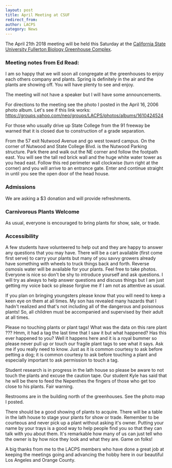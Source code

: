 ```yaml
---
layout: post
title: April Meeting at CSUF
redirect_from:
author: LACPS
category: News
---
```


The April 21th 2018 meeting will be held this Saturday at the [California State University Fullerton Biology Greenhouse Complex](http://biology.fullerton.edu/facilities/greenhouse/).

### Meeting notes from Ed Read:

I am so happy that we will soon all congregate at the greenhouses to enjoy each others company and plants. Spring is definitely in the air and the plants are showing off. You will have plenty to see and enjoy.

The meeting will not have a speaker but I will have some announcements.

For directions to the meeting see the photo I posted in the April 16, 2006 photo album. Let's see if this link works: https://groups.yahoo.com/neo/groups/LACPS/photos/albums/1610424524

For those who usually drive up State College from the 91 freeway be warned that it is closed due to construction of a grade separation.

From the 57 exit Nutwood Avenue and go west toward campus. On the corner of Nutwood and State College Blvd. is the Nutwood Parking structure. Park there and walk out the NE corner and follow the footpath east. You will see the tall red brick wall and the huge white water tower as you head east. Follow this red perimeter wall clockwise (turn right at the corner) and you will arrive to an entrance gate. Enter and continue straight in until you see the open door of the head house.

### Admissions

We are asking a $3 donation and will provide refreshments.

### Carnivorous Plants Welcome

As usual, everyone is encouraged to bring plants for show, sale, or trade.

### Accessibility

A few students have volunteered to help out and they are happy to answer any questions that you may have. There will be a cart available (first come first serve) to carry your plants but many of you savvy growers already have something with wheels to truck things back and forth. Reverse osmosis water will be available for your plants. Feel free to take photos. Everyone is nice so don't be shy to introduce yourself and ask questions. I will try as always to help answer questions and discuss things but I am just getting my voice back so please forgive me if I am not as attentive as usual.

If you plan on bringing youngsters please know that you will need to keep a keen eye on them at all times. My son has revealed many hazards that I hadn't realized and that's not including all of the dangerous and poisonous plants! So, all children must be accompanied and supervised by their adult at all times.

Please no touching plants or plant tags! What was the data on this rare plant ??? Hmm, it had a tag the last time that I saw it but what happened? Has this ever happened to you? Well it happens here and it is a royal bummer so please never pull up or touch our fragile plant tags to see what it says. Ask me if you really need to know. Just as it is common courtesy to ask before petting a dog; it is common courtesy to ask before touching a plant and especially important to ask permission to touch a tag.

Student research is in progress in the lath house so please be aware to not touch the plants and excuse the caution tape. Our student Kyle has said that he will be there to feed the Nepenthes the fingers of those who get too close to his plants. Fair warning.

Restrooms are in the building north of the greenhouses. See the photo map I posted.

There should be a good showing of plants to acquire. There will be a table in the lath house to stage your plants for show or trade. Remember to be courteous and never pick up a plant without asking it's owner. Putting your name by your trays is a good way to help people find you so that they can talk with you about them. It's remarkable how many of us can just tell who the owner is by how nice they look and what they are. Game on folks!

A big thanks from me to the LACPS members who have done a great job at keeping the meetings going and advancing the hobby here in our beautiful Los Angeles and Orange County.
